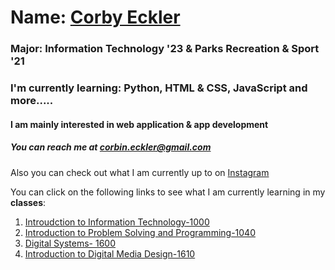 # Name: [Corby Eckler](https://github.com/corbyt32/corbyt32/blob/main/IMG_1258.jpeg)
### Major: **Information Technology '23** & **Parks Recreation & Sport '21**
### I'm currently learning: Python, HTML & CSS, JavaScript and more.....
#### I am mainly interested in web application & app development
##### You can reach me at corbin.eckler@gmail.com

Also you can check out what I am currently up to on [Instagram](https://www.instagram.com/corby.trent/)

You can click on the following links to see what I am currently learning in my **classes**:

1. [Introudction to Information Technology-1000](https://github.com/corbyt32/corbyt32/edit/main/Readme2.md)
2. [Introduction to Problem Solving and Programming-1040](https://github.com/corbyt32/corbyt32/blob/main/Readme3.md)
3. [Digital Systems- 1600](https://github.com/corbyt32/corbyt32/blob/main/Readme4.md)
4. [Introduction to Digital Media Design-1610](https://github.com/corbyt32/corbyt32/blob/main/Readme5.md)
